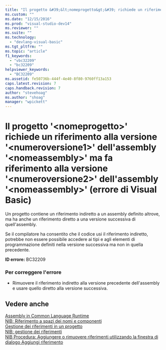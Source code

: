 ```yaml
---
title: "Il progetto &#39;&lt;nomeprogetto&gt;&#39; richiede un riferimento alla versione &#39;&lt;numeroversione1&gt;&#39; dell&#39;assembly &#39;&lt;nomeassembly&gt;&#39; ma fa riferimento alla versione &#39;&lt;numeroversione2&gt;&#39; dell&#39;assembly &#39;&lt;nomeassembly&gt;&#39; (errore di Visual Basic) | Microsoft Docs"
ms.custom: ""
ms.date: "12/15/2016"
ms.prod: "visual-studio-dev14"
ms.reviewer: ""
ms.suite: ""
ms.technology: 
  - "devlang-visual-basic"
ms.tgt_pltfrm: ""
ms.topic: "article"
f1_keywords: 
  - "vbc32209"
  - "bc32209"
helpviewer_keywords: 
  - "BC32209"
ms.assetid: fe50736b-444f-4e40-8f80-9760ff13a153
caps.latest.revision: 7
caps.handback.revision: 7
author: "stevehoag"
ms.author: "shoag"
manager: "wpickett"
---
```

# Il progetto &#39;&lt;nomeprogetto&gt;&#39; richiede un riferimento alla versione &#39;&lt;numeroversione1&gt;&#39; dell&#39;assembly &#39;&lt;nomeassembly&gt;&#39; ma fa riferimento alla versione &#39;&lt;numeroversione2&gt;&#39; dell&#39;assembly &#39;&lt;nomeassembly&gt;&#39; (errore di Visual Basic)
Un progetto contiene un riferimento indiretto a un assembly definito altrove, ma ha anche un riferimento diretto a una versione successiva di quell'assembly.  
  
 Se il compilatore ha consentito che il codice usi il riferimento indiretto, potrebbe non essere possibile accedere ai tipi e agli elementi di programmazione definiti nella versione successiva ma non in quella precedente.  
  
 **ID errore:** BC32209  
  
### Per correggere l'errore  
  
-   Rimuovere il riferimento indiretto alla versione precedente dell'assembly e usare quello diretto alla versione successiva.  
  
## Vedere anche  
 [Assembly in Common Language Runtime](../Topic/Assemblies%20in%20the%20Common%20Language%20Runtime.md)   
 [NIB: Riferimento a spazi dei nomi e componenti](http://msdn.microsoft.com/it-it/568fa759-796b-44cd-bf5e-1cf8de6e38fd)   
 [Gestione dei riferimenti in un progetto](../ide/managing-references-in-a-project.md)   
 [NIB: gestione dei riferimenti](http://msdn.microsoft.com/it-it/910912ce-0dc9-4569-9274-32c44a20cb2c)   
 [NIB Procedura: Aggiungere o rimuovere riferimenti utilizzando la finestra di dialogo Aggiungi riferimento](http://msdn.microsoft.com/it-it/3bd75d61-f00c-47c0-86a2-dd1f20e231c9)